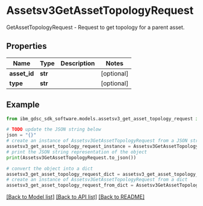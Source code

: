 # Assetsv3GetAssetTopologyRequest

GetAssetTopologyRequest - Request to get topology for a parent asset.

## Properties

Name | Type | Description | Notes
------------ | ------------- | ------------- | -------------
**asset_id** | **str** |  | [optional] 
**type** | **str** |  | [optional] 

## Example

```python
from ibm_gdsc_sdk_software.models.assetsv3_get_asset_topology_request import Assetsv3GetAssetTopologyRequest

# TODO update the JSON string below
json = "{}"
# create an instance of Assetsv3GetAssetTopologyRequest from a JSON string
assetsv3_get_asset_topology_request_instance = Assetsv3GetAssetTopologyRequest.from_json(json)
# print the JSON string representation of the object
print(Assetsv3GetAssetTopologyRequest.to_json())

# convert the object into a dict
assetsv3_get_asset_topology_request_dict = assetsv3_get_asset_topology_request_instance.to_dict()
# create an instance of Assetsv3GetAssetTopologyRequest from a dict
assetsv3_get_asset_topology_request_from_dict = Assetsv3GetAssetTopologyRequest.from_dict(assetsv3_get_asset_topology_request_dict)
```
[[Back to Model list]](../README.md#documentation-for-models) [[Back to API list]](../README.md#documentation-for-api-endpoints) [[Back to README]](../README.md)


